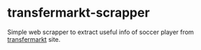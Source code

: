 # transfermarkt-scrapper
Simple web scrapper to extract useful info of soccer player from [transfermarkt](https://www.transfermarkt.com.br/) site.
